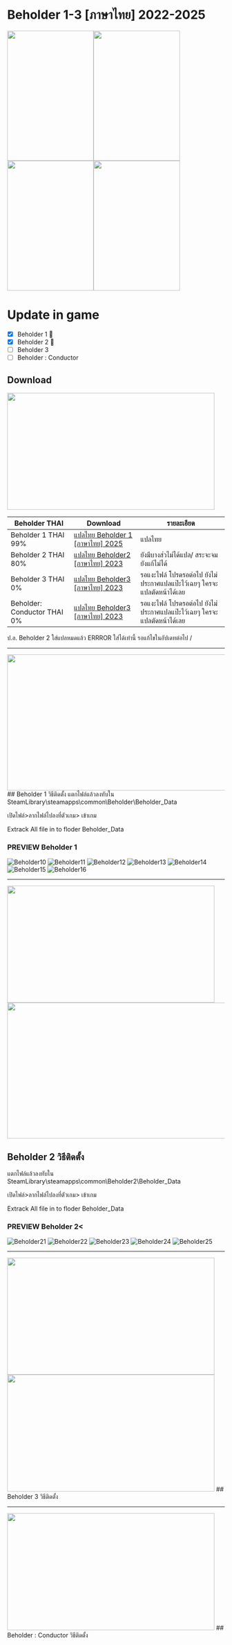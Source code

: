 # Beholder 1-3 [ภาษาไทย] 2022-2025
<img src="https://store-images.s-microsoft.com/image/apps.6120.14209661524968334.e15059e5-2e8d-466c-adca-567dc85b5c3b.18b8cb12-5178-4b9c-9709-f9803d758343"  width="200" height="300"><img src="https://images.gog-statics.com/a90fbf2eaa93a436acac6277875af1acacf1c141c6cb133bdddf7ed363a28bf5.jpg"  width="200" height="300"><img src="https://cdn1.epicgames.com/spt-assets/c6d68f6dca604fce9040b5e534c60cec/download-beholder-3-offer-i48aa.png"  width="200" height="300"><img src="https://cdn1.epicgames.com/spt-assets/17dabce3d5674e0ca3761feffe40b08c/beholder-conductor-1f01l.png"  width="200" height="300">



# Update in game
- [x] Beholder 1 :tada:
- [x] Beholder 2 :tada:
- [ ] Beholder 3
- [ ] Beholder : Conductor

## Download
<img src="https://cdn1.epicgames.com/spt-assets/e42eff0761f24bb089fe429611bd2e31/beholder-logo-aq258.png?resize=1&w=480&h=270&quality=medium"  width="480" height="270">


 Beholder THAI| Download|รายละเอียด|
| ------------- | ------------- | ------------- |
| Beholder 1 THAI 99%| [แปลไทย Beholder 1 [ภาษาไทย] 2025 ](https://github.com/simscolony/Beholder_TH/raw/main/Beholder_THAI_2025.7z) |แปลไทย|
| Beholder 2 THAI 80%| [แปลไทย Beholder2 [ภาษาไทย] 2023 ](https://github.com/simscolony/Beholder_TH/raw/main/Beholder2_THAI.7z) |ยังมีบางส่วไม่ได้แปล/ สระจะจม ยังแก้ไม่ได้|
| Beholder 3 THAI 0%| [แปลไทย Beholder3 [ภาษาไทย] 2023 ]() | รอแงะไฟล์ โปรดรอต่อไป ยังไม่ประกาศแปลแป๊ะไว้เฉยๆ ใครจะแปลตัดหน้าได้เลย |
| Beholder: Conductor THAI 0%| [แปลไทย Beholder3 [ภาษาไทย] 2023 ]() | รอแงะไฟล์ โปรดรอต่อไป ยังไม่ประกาศแปลแป๊ะไว้เฉยๆ ใครจะแปลตัดหน้าได้เลย |

ป.ล. Beholder 2 ใส่แปลหมดแล้ว ERRROR ใส่ได้เท่านี้ รอแก้ไขในอัปเดทต่อไป /

------------------------------
<img src="https://cdn1.epicgames.com/spt-assets/e42eff0761f24bb089fe429611bd2e31/beholder-ud3jm.png"  width="558" height="314">
## Beholder 1 วิธีติดตั้ง
แตกไฟล์แล้วลงทับใน 
SteamLibrary\steamapps\common\Beholder\Beholder_Data

เปิดไฟล์>ลากไฟล์ไปลงที่ตัวเกม> เข้าเกม

Extrack All file in to floder Beholder_Data

### PREVIEW Beholder 1
![Beholder10](https://images2.imgbox.com/9b/86/sTLWxLVC_o.jpg)
![Beholder11](https://i.imgur.com/ECyiBc7.png)
![Beholder12](https://images2.imgbox.com/a6/b4/ZXAPSwUq_o.jpg)
![Beholder13](https://images2.imgbox.com/f3/4f/tlaX6645_o.jpg)
![Beholder14](https://images2.imgbox.com/e3/4b/ATFj2eau_o.jpg)
![Beholder15](https://images2.imgbox.com/c7/74/XUyWD4s0_o.jpg)
![Beholder16](https://images2.imgbox.com/29/9e/5GfFRdCF_o.jpg)

------------------------------
<img src="https://images.gog-statics.com/94a00c057b921e9aa53137266ce013b4ed30a6a547a4acca6d152e047674c41a_product_card_v2_logo_960x570.png"  width="480" height="270">
<img src="https://cdn1.epicgames.com/spt-assets/e42eff0761f24bb089fe429611bd2e31/beholder-ud3jm.png"  width="558" height="314">

## Beholder 2 วิธีติดตั้ง
แตกไฟล์แล้วลงทับใน 
SteamLibrary\steamapps\common\Beholder2\Beholder_Data

เปิดไฟล์>ลากไฟล์ไปลงที่ตัวเกม> เข้าเกม

Extrack All file in to floder Beholder_Data

### PREVIEW Beholder 2<
![Beholder21](https://i.imgur.com/IFvg0lA.png)
![Beholder22](https://i.imgur.com/L5bBd5v.png)
![Beholder23](https://i.imgur.com/MWCYuZH.png)
![Beholder24](https://i.imgur.com/xBg8yUP.png)
![Beholder25](https://i.imgur.com/VZJ8UEI.png)

------------------------------
<img src="https://cdn1.epicgames.com/spt-assets/c6d68f6dca604fce9040b5e534c60cec/beholder-3-logo-1h8ke.png?resize=1&w=480&h=270&quality=medium"  width="480" height="270">
<img src="https://cdn1.epicgames.com/spt-assets/c6d68f6dca604fce9040b5e534c60cec/beholder-3-video-fzb4w.jpg?resize=1&w=480&h=270&quality=medium"  width="480" height="270">
## Beholder 3 วิธีติดตั้ง


------------------------------
<img src="https://cdn1.epicgames.com/spt-assets/17dabce3d5674e0ca3761feffe40b08c/beholder-conductor-logo-121v8.png?resize=1&w=480&h=270&quality=medium"  width="480" height="270">
## Beholder : Conductor วิธีติดตั้ง



